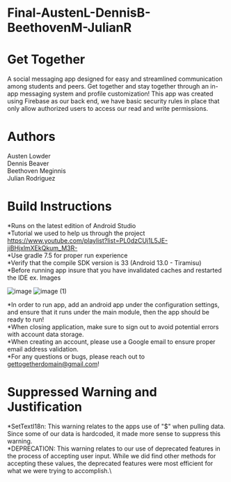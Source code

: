 # Final-AustenL-DennisB-BeethovenM-JulianR

# Get Together
A social messaging app designed for easy and streamlined communication among students and peers. Get together and stay together through an in-app messaging system and profile customization!
This app was created using Firebase as our back end, we have basic security rules in place that only allow authorized users to access our read and write permissions.

# Authors
Austen Lowder\
Dennis Beaver\
Beethoven Meginnis\
Julian Rodriguez

# Build Instructions
*Runs on the latest edition of Android Studio\
*Tutorial we used to help us through the project https://www.youtube.com/playlist?list=PL0dzCUj1L5JE-jiBHjxlmXEkQkum_M3R- \
*Use gradle 7.5 for proper run experience\
*Verify that the compile SDK version is 33 (Android 13.0 - Tiramisu)\
*Before running app insure that you have invalidated caches and restarted the IDE ex. Images


![image](https://user-images.githubusercontent.com/112116586/232137208-aef1079a-ca62-46d7-aa34-347d3dffca21.png)
![image (1)](https://user-images.githubusercontent.com/112116586/232137229-d400d01f-adee-4740-9e31-21365d17bfee.png)

*In order to run app, add an android app under the configuration settings, and ensure that it runs under the main module, then the app should be ready to run!\
*When closing application, make sure to sign out to avoid potential errors with account data storage.\
*When creating an account, please use a Google email to ensure proper email address validation.\
*For any questions or bugs, please reach out to gettogetherdomain@gmail.com!

# Suppressed Warning and Justification
*SetTextI18n: This warning relates to the apps use of "$" when pulling data. Since some of our data is hardcoded, it made more sense to suppress this warning.\
*DEPRECATION: This warning relates to our use of deprecated features in the process of accepting user input. While we did find other methods for accepting these values, the deprecated features were most efficient for what we were trying to accomplish.\
